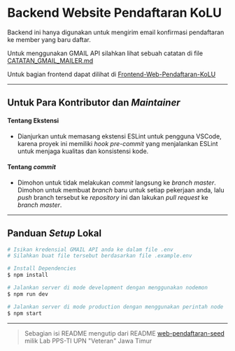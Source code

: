 # Backend Website Pendaftaran KoLU

Backend ini hanya digunakan untuk mengirim email konfirmasi pendaftaran ke member yang baru daftar. 

Untuk menggunakan GMAIL API silahkan lihat sebuah catatan di file [CATATAN_GMAIL_MAILER.md](./CATATAN_GMAIL_MAILER.md)

Untuk bagian frontend dapat dilihat di [Frontend-Web-Pendaftaran-KoLU](https://github.com/KomunitasLinuxUPN/Website-Pendaftaran-KoLU.git)

---

## Untuk Para Kontributor dan _Maintainer_

#### Tentang Ekstensi

- Dianjurkan untuk memasang ekstensi ESLint untuk pengguna VSCode, karena proyek ini memiliki _hook pre-commit_ yang menjalankan ESLint untuk menjaga kualitas dan konsistensi kode.

#### Tentang _commit_

- Dimohon untuk tidak melakukan _commit_ langsung ke _branch master_. Dimohon untuk membuat _branch_ baru untuk setiap pekerjaan anda, lalu _push_ branch tersebut ke _repository_ ini dan lakukan _pull request_ ke _branch master_.

---

## Panduan _Setup_ Lokal

```bash
# Isikan kredensial GMAIL API anda ke dalam file .env
# Silahkan buat file tersebut berdasarkan file .example.env

# Install Dependencies
$ npm install

# Jalankan server di mode development dengan menggunakan nodemon
$ npm run dev

# Jalankan server di mode production dengan menggunakan perintah node
$ npm start
```

---

> Sebagian isi README mengutip dari README [web-pendaftaran-seed](https://github.com/pps-ti/web-pendaftaran-seed) milik Lab PPS-TI UPN "Veteran" Jawa Timur